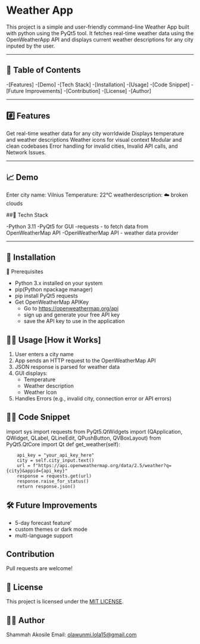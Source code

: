 # Weather App

This project is a simple and user-friendly command-line Weather App built with python using the PyQt5 tool.
It fetches real-time weather data using the OpenWeatherApp API and displays current weather descriptions for any city inputed by the user.

---

## 📜 Table of Contents
-[Features]
-[Demo]
-[Tech Stack]
-[Installation]
-[Usage]
-[Code Snippet]
-[Future Improvements]
-[Contribution]
-[License]
-[Author]


---

## #️⃣ Features

Get real-time weather data for any city worrldwide
Displays temperature and weather descriptions
Weather icons for visual context
Modular and clean codebases
Error handling for invalid cities, Invalid API calls, and Network Issues.

---

## 📈 Demo

Enter city name: Vilnius
Temperature: 22°C
weatherdescription: ☁️ broken clouds

##🔌 Techn Stack

-Python 3.11
-PyQt5 for GUI
-requests - to fetch data from OpenWeatherMap API
-OpenWeatherMap API - weather data provider

---

## 🚀 Installation

🔧 Prerequisites
- Python 3.x installed on your system
- pip(Python npackage manager)
- pip install PyQt5 requests
- Get OpenWeatherMap APIKey
    - Go to https://openweathermap.org/api
    - sign up and generate your free API key
    - save the API key to use in the application

## 👩‍💻 Usage [How it Works]

1. User enters a city name
2. App sends an HTTP request to the OpenWeatherMap API
3. JSON response is parsed for weather data
4. GUI displays:
     - Temperature
     - Weather description
     - Weather Icon
5. Handles Errors (e.g., invalid city, connection error or API errors)

## 👩‍💻 Code Snippet

import sys
import requests
from PyQt5.QtWidgets import (QApplication, QWidget, QLabel,
                             QLineEdit, QPushButton, QVBoxLayout)
from PyQt5.QtCore import Qt
 def get_weather(self):

        api_key = "your_api_key_here"
        city = self.city_input.text()
        url = f"https://api.openweathermap.org/data/2.5/weather?q={city}&appid={api_key}"
        response = requests.get(url)
        response.raise_for_status()
        return response.json()

## 🛠️ Future Improvements

- 5-day forecast feature'
- custom themes or dark mode
- multi-language support

## Contribution

Pull requests are welcome! 

## 📜 License

This project is licensed under the [MIT LICENSE](LICENSE).

## 👩‍💻 Author
Shammah Akosile
Email: olawunmi.lola15@gmail.com

